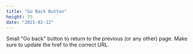 ```yaml
---
title: "Go Back Button"
height: 75
date: "2021-02-12"
---
```


Small "Go back" button to return to the previous (or any other) page. Make sure to update the href to the correct URL.
